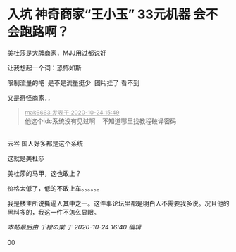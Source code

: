 # 入坑 神奇商家“王小玉”  33元机器  会不会跑路啊？


美杜莎是大牌商家，MJJ用过都说好<img src="static/image/smiley/default/lol.gif" smilieid="12" border="0" alt="" />

让我想起一个词：恐怖如斯 <img src="static/image/smiley/default/lol.gif" smilieid="12" border="0" alt="" />

限制流量的吧&nbsp;&nbsp;是不是流量挺少&nbsp;&nbsp;图片挂了 看不到

又是奇怪商家，，

<div class="quote"><blockquote><font size="2"><a href="https://www.hostloc.com/forum.php?mod=redirect&amp;goto=findpost&amp;pid=9346213&amp;ptid=757983" target="_blank"><font color="#999999">mak6663 发表于 2020-10-24 15:49</font></a></font><br />
他这个idc系统没有见过啊&nbsp; &nbsp; 不知道哪里找教程破译密码</blockquote></div><br />
云谷 国人好多都是这个系统<img id="aimg_GDAnG" onclick="zoom(this, this.src, 0, 0, 0)" class="zoom" src="https://cdn.jsdelivr.net/gh/hishis/forum-master/public/images/patch.gif" onmouseover="img_onmouseoverfunc(this)" onload="thumbImg(this)" border="0" alt="" />

这就是美杜莎<img src="static/image/smiley/default/lol.gif" smilieid="12" border="0" alt="" />&nbsp; &nbsp;

美杜莎的马甲，这也敢上？

价格太低了，低的不敢上车。。。。。。

我是楼主所说撕逼人其中之一。这件事论坛里都是明白人不需要我多说。况且他的黑料多的，我这一件不怎么显眼。

<i class="pstatus"> 本帖最后由 千棣の棠 于 2020-10-24 16:40 编辑 </i><br />
<br />
00
